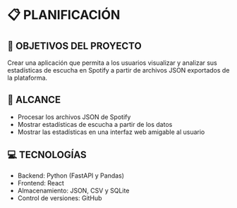 # 📋 PLANIFICACIÓN

## 📅 OBJETIVOS DEL PROYECTO 

Crear una aplicación que permita a los usuarios visualizar y analizar sus estadísticas de escucha en Spotify a partir de archivos 
JSON exportados de la plataforma.

## 🚀 ALCANCE

- Procesar los archivos JSON de Spotify
- Mostrar estadísticas de escucha a partir de los datos
- Mostrar las estadísticas en una interfaz web amigable al usuario

## 💻 TECNOLOGÍAS

- Backend: Python (FastAPI y Pandas)
- Frontend: React
- Almacenamiento: JSON, CSV y SQLite
- Control de versiones: GitHub

